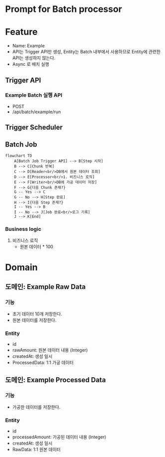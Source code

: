 # Prompt for Batch processor

# Feature

- Name: Example
- API는 Trigger API만 생성, Entity는 Batch 내부에서 사용하므로 Entity에 관련한 API는 생성하지 않는다.
- Async 로 배치 실행

## Trigger API

### Example Batch 실행 API

- POST
- /api/batch/example/run

## Trigger Scheduler

## Batch Job

```mermaid
flowchart TD
    A[Batch Job Trigger API] --> B[Step 시작]
    B --> C[Chunk 반복]
    C --> D[Reader<br/>DB에서 원본 데이터 조회]
    D --> E[Processor<br/>1. 비즈니스 로직]
    E --> F[Writer<br/>DB에 가공 데이터 저장]
    F --> G{다음 Chunk 존재?}
    G -- Yes --> C
    G -- No --> H[Step 완료]
    H --> I{다음 Step 존재?}
    I -- Yes --> B
    I -- No --> J[Job 완료<br/>로그 기록]
    J --> K[End]
```

### Business logic

1. 비즈니스 로직
    - 원본 데이터 * 100

# Domain

## 도메인: Example Raw Data

### 기능

- 초기 데이터 10개 저장한다.
- 원본 데이터를 저장한다.

### Entity

- id
- rawAmount: 원본 데이터 내용 (Integer)
- createdAt: 생성 일시
- ProcessedData: 1:1 가공 데이터

## 도메인: Example Processed Data

### 기능

- 가공한 데이터를 저장한다.

### Entity

- id
- processedAmount: 가공된 데이터 내용 (Integer)
- createdAt: 생성 일시
- RawData: 1:1 원본 데이터